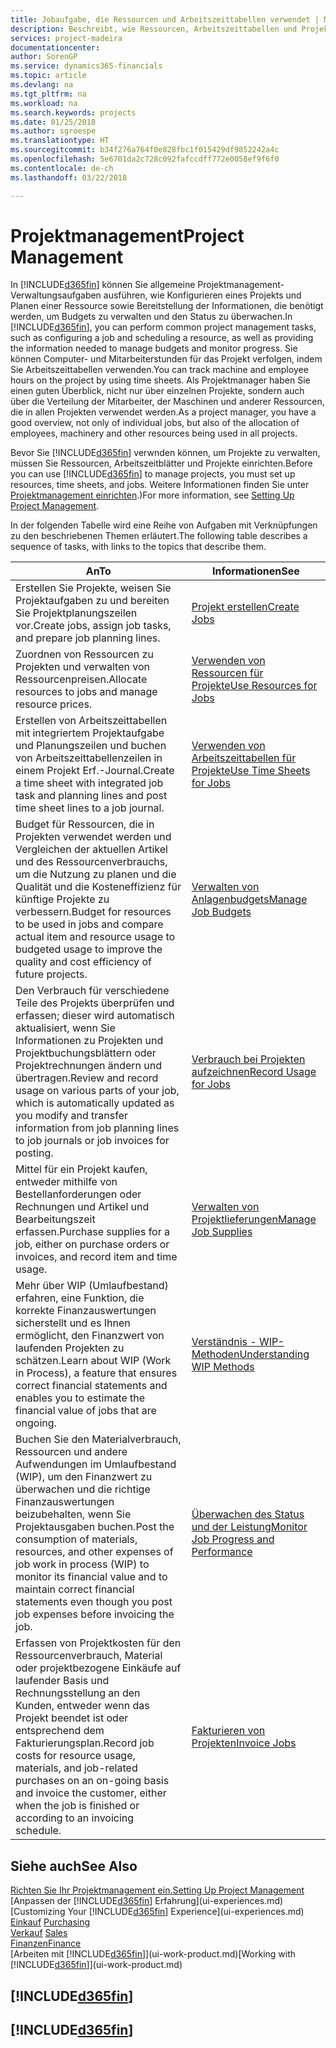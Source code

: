 ```yaml
---
title: Jobaufgabe, die Ressourcen und Arbeitszeittabellen verwendet | Microsoft Docs
description: Beschreibt, wie Ressourcen, Arbeitszeittabellen und Projekte genutzt werden, um Projekte zu verwalten.
services: project-madeira
documentationcenter: 
author: SorenGP
ms.service: dynamics365-financials
ms.topic: article
ms.devlang: na
ms.tgt_pltfrm: na
ms.workload: na
ms.search.keywords: projects
ms.date: 01/25/2018
ms.author: sgroespe
ms.translationtype: HT
ms.sourcegitcommit: b34f276a764f0e828fbc1f015429df9852242a4c
ms.openlocfilehash: 5e6701da2c728c092fafccdff772e0058ef9f6f0
ms.contentlocale: de-ch
ms.lasthandoff: 03/22/2018

---
```

# <a name="project-management"></a><span data-ttu-id="70c4a-103">Projektmanagement</span><span class="sxs-lookup"><span data-stu-id="70c4a-103">Project Management</span></span>
<span data-ttu-id="70c4a-104">In [!INCLUDE[d365fin](includes/d365fin_md.md)] können Sie allgemeine Projektmanagement-Verwaltungsaufgaben ausführen, wie Konfigurieren eines Projekts und Planen einer Ressource sowie Bereitstellung der Informationen, die benötigt werden, um Budgets zu verwalten und den Status zu überwachen.</span><span class="sxs-lookup"><span data-stu-id="70c4a-104">In [!INCLUDE[d365fin](includes/d365fin_md.md)], you can perform common project management tasks, such as configuring a job and scheduling a resource, as well as providing the information needed to manage budgets and monitor progress.</span></span> <span data-ttu-id="70c4a-105">Sie können Computer- und Mitarbeiterstunden für das Projekt verfolgen, indem Sie Arbeitszeittabellen verwenden.</span><span class="sxs-lookup"><span data-stu-id="70c4a-105">You can track machine and employee hours on the project by using time sheets.</span></span> <span data-ttu-id="70c4a-106">Als Projektmanager haben Sie einen guten Überblick, nicht nur über einzelnen Projekte, sondern auch über die Verteilung der Mitarbeiter, der Maschinen und anderer Ressourcen, die in allen Projekten verwendet werden.</span><span class="sxs-lookup"><span data-stu-id="70c4a-106">As a project manager, you have a good overview, not only of individual jobs, but also of the allocation of employees, machinery and other resources being used in all projects.</span></span>

<span data-ttu-id="70c4a-107">Bevor Sie [!INCLUDE[d365fin](includes/d365fin_md.md)] verwnden können, um Projekte zu verwalten, müssen Sie Ressourcen, Arbeitszeitblätter und Projekte einrichten.</span><span class="sxs-lookup"><span data-stu-id="70c4a-107">Before you can use [!INCLUDE[d365fin](includes/d365fin_md.md)] to manage projects, you must set up resources, time sheets, and jobs.</span></span> <span data-ttu-id="70c4a-108">Weitere Informationen finden Sie unter [Projektmanagement einrichten](projects-setup-projects.md).)</span><span class="sxs-lookup"><span data-stu-id="70c4a-108">For more information, see [Setting Up Project Management](projects-setup-projects.md).</span></span>  

<span data-ttu-id="70c4a-109">In der folgenden Tabelle wird eine Reihe von Aufgaben mit Verknüpfungen zu den beschriebenen Themen erläutert.</span><span class="sxs-lookup"><span data-stu-id="70c4a-109">The following table describes a sequence of tasks, with links to the topics that describe them.</span></span>

| <span data-ttu-id="70c4a-110">An</span><span class="sxs-lookup"><span data-stu-id="70c4a-110">To</span></span> | <span data-ttu-id="70c4a-111">Informationen</span><span class="sxs-lookup"><span data-stu-id="70c4a-111">See</span></span> |
| --- | --- |
| <span data-ttu-id="70c4a-112">Erstellen Sie Projekte, weisen Sie Projektaufgaben zu und bereiten Sie Projektplanungszeilen vor.</span><span class="sxs-lookup"><span data-stu-id="70c4a-112">Create jobs, assign job tasks, and prepare job planning lines.</span></span> |[<span data-ttu-id="70c4a-113">Projekt erstellen</span><span class="sxs-lookup"><span data-stu-id="70c4a-113">Create Jobs</span></span>](projects-how-create-jobs.md) |
| <span data-ttu-id="70c4a-114">Zuordnen von Ressourcen zu Projekten und verwalten von Ressourcenpreisen.</span><span class="sxs-lookup"><span data-stu-id="70c4a-114">Allocate resources to jobs and manage resource prices.</span></span> |[<span data-ttu-id="70c4a-115">Verwenden von Ressourcen für Projekte</span><span class="sxs-lookup"><span data-stu-id="70c4a-115">Use Resources for Jobs</span></span>](projects-how-use-resources.md) |
| <span data-ttu-id="70c4a-116">Erstellen von Arbeitszeittabellen mit integriertem Projektaufgabe und Planungszeilen und buchen von Arbeitszeittabellenzeilen in einem Projekt Erf.-Journal.</span><span class="sxs-lookup"><span data-stu-id="70c4a-116">Create a time sheet with integrated job task and planning lines and post time sheet lines to a job journal.</span></span> |[<span data-ttu-id="70c4a-117">Verwenden von Arbeitszeittabellen für Projekte</span><span class="sxs-lookup"><span data-stu-id="70c4a-117">Use Time Sheets for Jobs</span></span>](projects-how-use-time-sheets.md) |
| <span data-ttu-id="70c4a-118">Budget für Ressourcen, die in Projekten verwendet werden und Vergleichen der aktuellen Artikel und des Ressourcenverbrauchs, um die Nutzung zu planen und die Qualität und die Kosteneffizienz für künftige Projekte zu verbessern.</span><span class="sxs-lookup"><span data-stu-id="70c4a-118">Budget for resources to be used in jobs and compare actual item and resource usage to budgeted usage to improve the quality and cost efficiency of future projects.</span></span> |[<span data-ttu-id="70c4a-119">Verwalten von Anlagenbudgets</span><span class="sxs-lookup"><span data-stu-id="70c4a-119">Manage Job Budgets</span></span>](projects-how-manage-budgets.md) |
| <span data-ttu-id="70c4a-120">Den Verbrauch für verschiedene Teile des Projekts überprüfen und erfassen; dieser wird automatisch aktualisiert, wenn Sie Informationen zu Projekten und Projektbuchungsblättern oder Projektrechnungen ändern und übertragen.</span><span class="sxs-lookup"><span data-stu-id="70c4a-120">Review and record usage on various parts of your job, which is automatically updated as you modify and transfer information from job planning lines to job journals or job invoices for posting.</span></span> |[<span data-ttu-id="70c4a-121">Verbrauch bei Projekten aufzeichnen</span><span class="sxs-lookup"><span data-stu-id="70c4a-121">Record Usage for Jobs</span></span>](projects-how-record-job-usage.md) |
| <span data-ttu-id="70c4a-122">Mittel für ein Projekt kaufen, entweder mithilfe von Bestellanforderungen oder Rechnungen und Artikel und Bearbeitungszeit erfassen.</span><span class="sxs-lookup"><span data-stu-id="70c4a-122">Purchase supplies for a job, either on purchase orders or invoices, and record item and time usage.</span></span> |[<span data-ttu-id="70c4a-123">Verwalten von Projektlieferungen</span><span class="sxs-lookup"><span data-stu-id="70c4a-123">Manage Job Supplies</span></span>](projects-how-manage-project-supplies.md) |
| <span data-ttu-id="70c4a-124">Mehr über WIP (Umlaufbestand) erfahren, eine Funktion, die korrekte Finanzauswertungen sicherstellt und es Ihnen ermöglicht, den Finanzwert von laufenden Projekten zu schätzen.</span><span class="sxs-lookup"><span data-stu-id="70c4a-124">Learn about WIP (Work in Process), a feature that ensures correct financial statements and enables you to estimate the financial value of jobs that are ongoing.</span></span> |[<span data-ttu-id="70c4a-125">Verständnis - WIP-Methoden</span><span class="sxs-lookup"><span data-stu-id="70c4a-125">Understanding WIP Methods</span></span>](projects-understanding-wip.md) |
| <span data-ttu-id="70c4a-126">Buchen Sie den Materialverbrauch, Ressourcen und andere Aufwendungen im Umlaufbestand (WIP), um den Finanzwert zu überwachen und die richtige Finanzauswertungen beizubehalten, wenn Sie Projektausgaben buchen.</span><span class="sxs-lookup"><span data-stu-id="70c4a-126">Post the consumption of materials, resources, and other expenses of job work in process (WIP) to monitor its financial value and to maintain correct financial statements even though you post job expenses before invoicing the job.</span></span> |[<span data-ttu-id="70c4a-127">Überwachen des Status und der Leistung</span><span class="sxs-lookup"><span data-stu-id="70c4a-127">Monitor Job Progress and Performance</span></span>](projects-how-monitor-progress-performance.md) |
| <span data-ttu-id="70c4a-128">Erfassen von Projektkosten für den Ressourcenverbrauch, Material oder projektbezogene Einkäufe auf laufender Basis und Rechnungsstellung an den Kunden, entweder wenn das Projekt beendet ist oder entsprechend dem Fakturierungsplan.</span><span class="sxs-lookup"><span data-stu-id="70c4a-128">Record job costs for resource usage, materials, and job-related purchases on an on-going basis and invoice the customer, either when the job is finished or according to an invoicing schedule.</span></span> |[<span data-ttu-id="70c4a-129">Fakturieren von Projekten</span><span class="sxs-lookup"><span data-stu-id="70c4a-129">Invoice Jobs</span></span>](projects-how-invoice-jobs.md) |

## <a name="see-also"></a><span data-ttu-id="70c4a-130">Siehe auch</span><span class="sxs-lookup"><span data-stu-id="70c4a-130">See Also</span></span>
[<span data-ttu-id="70c4a-131">Richten Sie Ihr Projektmanagement ein.</span><span class="sxs-lookup"><span data-stu-id="70c4a-131">Setting Up Project Management</span></span>](projects-setup-projects.md)  
<span data-ttu-id="70c4a-132">[Anpassen der [!INCLUDE[d365fin](includes/d365fin_md.md)] Erfahrung](ui-experiences.md)    </span><span class="sxs-lookup"><span data-stu-id="70c4a-132">[Customizing Your [!INCLUDE[d365fin](includes/d365fin_md.md)] Experience](ui-experiences.md)    </span></span>  
<span data-ttu-id="70c4a-133">[Einkauf](purchasing-manage-purchasing.md)       </span><span class="sxs-lookup"><span data-stu-id="70c4a-133">[Purchasing](purchasing-manage-purchasing.md)       </span></span>  
<span data-ttu-id="70c4a-134">[Verkauf](sales-manage-sales.md)  </span><span class="sxs-lookup"><span data-stu-id="70c4a-134">[Sales](sales-manage-sales.md)  </span></span>  
[<span data-ttu-id="70c4a-135">Finanzen</span><span class="sxs-lookup"><span data-stu-id="70c4a-135">Finance</span></span>](finance.md)  
<span data-ttu-id="70c4a-136">[Arbeiten mit [!INCLUDE[d365fin](includes/d365fin_md.md)]](ui-work-product.md)</span><span class="sxs-lookup"><span data-stu-id="70c4a-136">[Working with [!INCLUDE[d365fin](includes/d365fin_md.md)]](ui-work-product.md)</span></span>  

## [!INCLUDE[d365fin](includes/free_trial_md.md)]  
## [!INCLUDE[d365fin](includes/training_link_md.md)]

